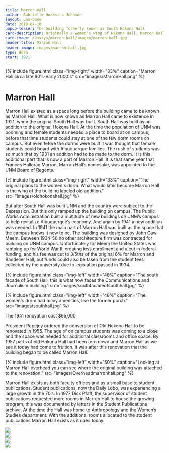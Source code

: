 ```yaml
---
title: Marron Hall
author: Gabrielle Hockstra-Johnson
layout: unm-base
date: 2019-04-10
popup-teaser: The building formerly known as South Hakona Hall
card-description: Originally a women's wing of Hakona Hall, Marron Hall came to be after constructions and restorations of a few former campus buildingd.
card-image: /essays/marron-hall/images/marron-hall.jpg
header-title: Marron Hall
header-image: images/marron-hall.jpg
type: dorm
start: 1921
---
```



{% include figure.html class="img-right" width="33%" caption="Marron Hall circa late 90's-early 2000's" src="images/MarronHall.png" %}

# Marron Hall

Marron Hall existed as a space long before the building came to be known as Marron Hall. What is now known as Marron Hall came to existence in 1921, when the original South Hall was built. South Hall was built as an addition to the original Hokona Hall. At the time the population of UNM was booming and female students needed a place to board at on campus, before that time students could stay at one of the few dorm rooms on campus. But even fefore the dorms were built it was thought that female students could board with Albuquerque families. The rush of students was so much that by 1931 an addition had to be made to the dorm. It is this additional part that is now a part of Marron Hall. It is that same year that Frances Halloran Marron, Marron Hall’s namesake, was appointed to the UNM Board of Regents.

{% include figure.html class="img-right" width="33%" caption="The original plans to the women's dorm. What would later become Marron Hall is the wing of the building labeled old addition." src="images/oldhokonahall.jpg" %}

But after South Hall was built UNM and the country were subject to the Depression. But this only ramped up the building on campus. The Public Works Administration built a multitude of new buildings on UNM’s campus to help revitalize Albuquerque’s economy. And again by 1941 a new addition was needed. In 1941 the main part of Marron Hall was built as the space that the campus knows it now to be. The building was designed by John Gaw Meem. Between 1934-56 no other architecture firm was contracted for building on UNM campus. Unfortunately for Meem the United States was ramping up for World War II, creating less enrollment and a cut in federal funding, and his fee was cut to 3/5ths of the original 6% for Marron and Bandelier Hall, but funds could also be taken from the student fees collected by the university due to legislation passed in 1934.

  
  {% include figure.html
class="img-left"
width="48%"
caption="The south facade of South Hall, this is what now faces the Communications and Journalism building."
src="images/southfacadeofsouthhall.jpg"
%}

{% include figure.html
class="img-left"
width="48%"
caption="The women's dorm had many amenities, like the former porch."
src="images/southhall.jpg"
%}

The 1941 renovation cost $95,000.

President Popejoy ordered the conversion of Old Hokona Hall to be renovated in 1955. The age of on campus students was coming to a close and the space was needed for additional classrooms and office space. By 1957 parts of old Hokona Hall had been torn down and Marron Hall as we see it today had come to fruition. It was after this renovation that the building began to be called Marron Hall.

{% include figure.html
class="img-left"
width="50%"
caption="Looking at Marron Hall overhead you can see where the original building was attached to the renovation."
src="images/Overheadmarronhall.png"
%}

Marron Hall exists as both faculty offices and as a small base to student publications. Student publications, now the Daily Lobo, was experiencing a large growth in the 70’s. In 1977 Dick Pfaff, the supervisor of student publications requested more rooms in Marron Hall to house the growing program, this was documented by letters in the Student Publications archive. At the time the Hall was home to Anthropology and the Women’s Studies department. With the additional rooms allocated to the student publications Marron Hall exists as it does today.

<div class="carousel">
  <div><img src="{{ site.baseurl }}/essays/marron-hall/images/1977studentpubletter.jpg"/></div>
  <div><img src="{{ site.baseurl }}/essays/marron-hall/images/1977studentpubletter2.jpg"/></div>
  <div><img src="{{ site.baseurl }}/essays/marron-hall/images/1977studentpubletter3.jpg"/></div>
  <div><img src="{{ site.baseurl }}/essays/marron-hall/images/1977marronhallmap.jpg"/></div>
</div>
